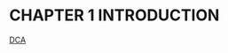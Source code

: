 # CHAPTER 1 INTRODUCTION

[DCA](https://learn.acloud.guru/course/6b00566d-6246-4ebe-8257-f98f989321cf/dashboard)
